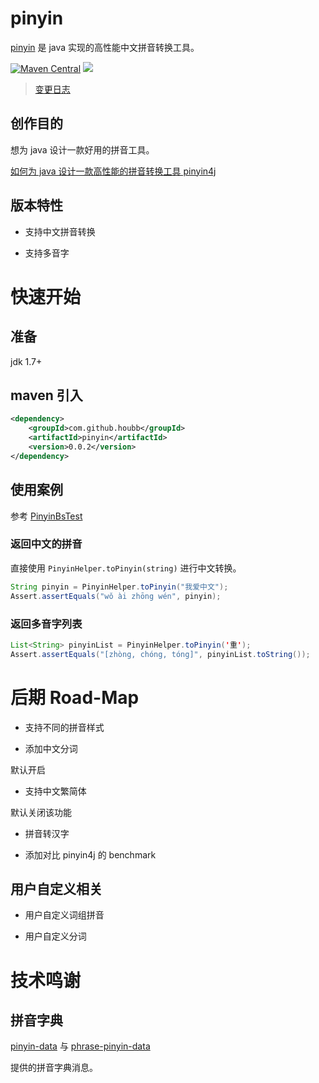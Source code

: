 # pinyin

[pinyin](https://github.com/houbb/pinyin) 是 java 实现的高性能中文拼音转换工具。

[![Maven Central](https://maven-badges.herokuapp.com/maven-central/com.github.houbb/pinyin/badge.svg)](http://mvnrepository.com/artifact/com.github.houbb/pinyin)
[![](https://img.shields.io/badge/license-Apache2-FF0080.svg)](https://github.com/houbb/pinyin/blob/master/LICENSE.txt)

> [变更日志](https://github.com/houbb/pinyin/blob/master/CHANGELOG.md)

## 创作目的

想为 java 设计一款好用的拼音工具。

[如何为 java 设计一款高性能的拼音转换工具 pinyin4j](https://houbb.github.io/2020/01/09/how-to-design-pinyin4j)

## 版本特性

- 支持中文拼音转换

- 支持多音字

# 快速开始

## 准备

jdk 1.7+

## maven 引入

```xml
<dependency>
    <groupId>com.github.houbb</groupId>
    <artifactId>pinyin</artifactId>
    <version>0.0.2</version>
</dependency>
```

## 使用案例

参考 [PinyinBsTest](https://github.com/houbb/pinyin/blob/master/src/test/java/com/github/houbb/pinyin/test/bs/PinyinBsTest.java)

### 返回中文的拼音

直接使用 `PinyinHelper.toPinyin(string)` 进行中文转换。

```java
String pinyin = PinyinHelper.toPinyin("我爱中文");
Assert.assertEquals("wǒ ài zhōng wén", pinyin);
```

### 返回多音字列表

```java
List<String> pinyinList = PinyinHelper.toPinyin('重');
Assert.assertEquals("[zhòng, chóng, tóng]", pinyinList.toString());
```

# 后期 Road-Map

- 支持不同的拼音样式

- 添加中文分词

默认开启

- 支持中文繁简体

默认关闭该功能

- 拼音转汉字

- 添加对比 pinyin4j 的 benchmark

## 用户自定义相关

- 用户自定义词组拼音

- 用户自定义分词

# 技术鸣谢

## 拼音字典

[pinyin-data](https://github.com/mozillazg/pinyin-data) 与 [phrase-pinyin-data](https://github.com/mozillazg/phrase-pinyin-data)

提供的拼音字典消息。

